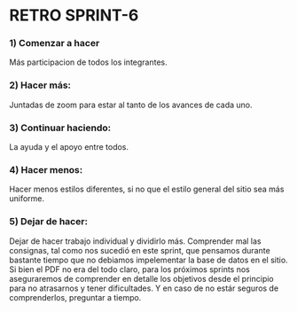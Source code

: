 # RETRO SPRINT-6

### 1) Comenzar a hacer
Más participacion de todos los integrantes.

### 2) Hacer más:
Juntadas de zoom para estar al tanto de los avances de cada uno.

### 3) Continuar haciendo:
La ayuda y el apoyo entre todos.

### 4) Hacer menos:
Hacer menos estilos diferentes, si no que el estilo general del sitio sea más uniforme.

### 5) Dejar de hacer:
Dejar de hacer trabajo individual y dividirlo más.
Comprender mal las consignas, tal como nos sucedió en este sprint, que pensamos durante bastante tiempo que no debiamos impelementar la base de datos en el sitio. Si bien el PDF no era del todo claro, para los próximos sprints nos aseguraremos de comprender en detalle los objetivos desde el principio para no atrasarnos y tener dificultades. Y en caso de no estár seguros de comprenderlos, preguntar a tiempo.


